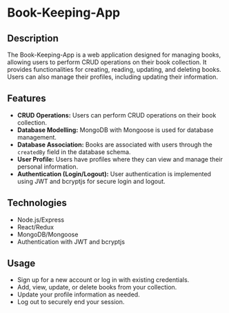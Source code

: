 # Book-Keeping-App

## Description
The Book-Keeping-App is a web application designed for managing books, allowing users to perform CRUD operations on their book collection. It provides functionalities for creating, reading, updating, and deleting books. Users can also manage their profiles, including updating their information.

## Features
- **CRUD Operations:** Users can perform CRUD operations on their book collection.
- **Database Modelling:** MongoDB with Mongoose is used for database management.
- **Database Association:** Books are associated with users through the `createdBy` field in the database schema.
- **User Profile:** Users have profiles where they can view and manage their personal information.
- **Authentication (Login/Logout):** User authentication is implemented using JWT and bcryptjs for secure login and logout.

## Technologies
- Node.js/Express
- React/Redux
- MongoDB/Mongoose
- Authentication with JWT and bcryptjs

## Usage
- Sign up for a new account or log in with existing credentials.
- Add, view, update, or delete books from your collection.
- Update your profile information as needed.
- Log out to securely end your session.
